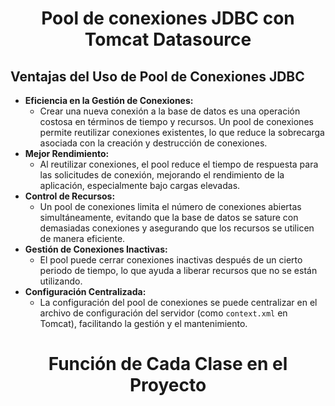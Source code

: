 <h1 align="center">Pool de conexiones JDBC con Tomcat Datasource</h1>
<h2>Ventajas del Uso de Pool de Conexiones JDBC</h2>

- <b>Eficiencia en la Gestión de Conexiones:</b>
  - Crear una nueva conexión a la base de datos es una operación costosa en términos de tiempo y recursos. Un pool de conexiones permite reutilizar conexiones existentes, lo que reduce la sobrecarga asociada con la creación y destrucción de conexiones.
- <b>Mejor Rendimiento:</b>
  - Al reutilizar conexiones, el pool reduce el tiempo de respuesta para las solicitudes de conexión, mejorando el rendimiento de la aplicación, especialmente bajo cargas elevadas.
- <b>Control de Recursos:</b>
  - Un pool de conexiones limita el número de conexiones abiertas simultáneamente, evitando que la base de datos se sature con demasiadas conexiones y asegurando que los recursos se utilicen de manera eficiente.
- <b>Gestión de Conexiones Inactivas:</b>
  - El pool puede cerrar conexiones inactivas después de un cierto periodo de tiempo, lo que ayuda a liberar recursos que no se están utilizando.
- <b>Configuración Centralizada:</b>
  - La configuración del pool de conexiones se puede centralizar en el archivo de configuración del servidor (como `context.xml` en Tomcat), facilitando la gestión y el mantenimiento.

<h1  align="center">Función de Cada Clase en el Proyecto</h1>
